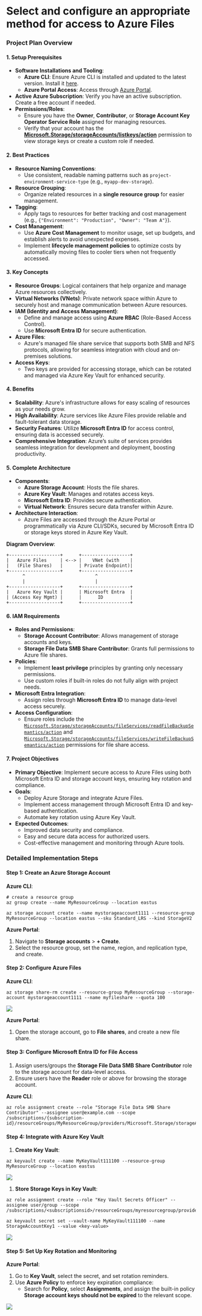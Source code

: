 # Select and configure an appropriate method for access to Azure Files

### Project Plan Overview

#### 1\. **Setup Prerequisites**

*   **Software Installations and Tooling**:
    *   **Azure CLI**: Ensure Azure CLI is installed and updated to the latest version. Install it [here](https://learn.microsoft.com/en-us/cli/azure/install-azure-cli).
    *   **Azure Portal Access**: Access through [Azure Portal](https://portal.azure.com/).
*   **Active Azure Subscription**: Verify you have an active subscription. Create a free account if needed.
*   **Permissions/Roles**:
    *   Ensure you have the **Owner**, **Contributor**, or **Storage Account Key Operator Service Role** assigned for managing resources.
    *   Verify that your account has the [**Microsoft.Storage/storageAccounts/listkeys/action**](http://Microsoft.Storage/storageAccounts/listkeys/action) permission to view storage keys or create a custom role if needed.

#### 2\. **Best Practices**

*   **Resource Naming Conventions**:
    *   Use consistent, readable naming patterns such as `project-environment-service-type` (e.g., `myapp-dev-storage`).
*   **Resource Grouping**:
    *   Organize related resources in a **single resource group** for easier management.
*   **Tagging**:
    *   Apply tags to resources for better tracking and cost management (e.g., `{"Environment": "Production", "Owner": "Team A"}`).
*   **Cost Management**:
    *   Use **Azure Cost Management** to monitor usage, set up budgets, and establish alerts to avoid unexpected expenses.
    *   Implement **lifecycle management policies** to optimize costs by automatically moving files to cooler tiers when not frequently accessed.

#### 3\. **Key Concepts**

*   **Resource Groups**: Logical containers that help organize and manage Azure resources collectively.
*   **Virtual Networks (VNets)**: Private network space within Azure to securely host and manage communication between Azure resources.
*   **IAM (Identity and Access Management)**:
    *   Define and manage access using **Azure RBAC** (Role-Based Access Control).
    *   Use **Microsoft Entra ID** for secure authentication.
*   **Azure Files**:
    *   Azure's managed file share service that supports both SMB and NFS protocols, allowing for seamless integration with cloud and on-premises solutions.
*   **Access Keys**:
    *   Two keys are provided for accessing storage, which can be rotated and managed via Azure Key Vault for enhanced security.

#### 4\. **Benefits**

*   **Scalability**: Azure's infrastructure allows for easy scaling of resources as your needs grow.
*   **High Availability**: Azure services like Azure Files provide reliable and fault-tolerant data storage.
*   **Security Features**: Utilize **Microsoft Entra ID** for access control, ensuring data is accessed securely.
*   **Comprehensive Integration**: Azure’s suite of services provides seamless integration for development and deployment, boosting productivity.

#### 5\. **Complete Architecture**

*   **Components**:
    *   **Azure Storage Account**: Hosts the file shares.
    *   **Azure Key Vault**: Manages and rotates access keys.
    *   **Microsoft Entra ID**: Provides secure authentication.
    *   **Virtual Network**: Ensures secure data transfer within Azure.
*   **Architecture Interaction**:
    *   Azure Files are accessed through the Azure Portal or programmatically via Azure CLI/SDKs, secured by Microsoft Entra ID or storage keys stored in Azure Key Vault.

**Diagram Overview**:

```gherkin
+-------------------+      +------------------+
|   Azure Files     | <--> |    VNet (with    |
|   (File Shares)   |      | Private Endpoint)|
+-------------------+      +------------------+
      ^                          ^
      |                          |
+-------------------+      +------------------+
|   Azure Key Vault |      | Microsoft Entra  |
| (Access Key Mgmt) |      |      ID          |
+-------------------+      +------------------+
```

#### 6\. **IAM Requirements**

*   **Roles and Permissions**:
    *   **Storage Account Contributor**: Allows management of storage accounts and keys.
    *   **Storage File Data SMB Share Contributor**: Grants full permissions to Azure file shares.
*   **Policies**:
    *   Implement **least privilege** principles by granting only necessary permissions.
    *   Use custom roles if built-in roles do not fully align with project needs.
*   **Microsoft Entra Integration**:
    *   Assign roles through **Microsoft Entra ID** to manage data-level access securely.
*   **Access Configuration**:
    *   Ensure roles include the [`Microsoft.Storage/storageAccounts/fileServices/readFileBackupSemantics/action`](http://Microsoft.Storage/storageAccounts/fileServices/readFileBackupSemantics/action) and [`Microsoft.Storage/storageAccounts/fileServices/writeFileBackupSemantics/action`](http://Microsoft.Storage/storageAccounts/fileServices/writeFileBackupSemantics/action) permissions for file share access.

#### 7\. **Project Objectives**

*   **Primary Objective**: Implement secure access to Azure Files using both Microsoft Entra ID and storage account keys, ensuring key rotation and compliance.
*   **Goals**:
    *   Deploy Azure Storage and integrate Azure Files.
    *   Implement access management through Microsoft Entra ID and key-based authentication.
    *   Automate key rotation using Azure Key Vault.
*   **Expected Outcomes**:
    *   Improved data security and compliance.
    *   Easy and secure data access for authorized users.
    *   Cost-effective management and monitoring through Azure tools.

### **Detailed Implementation Steps**

#### **Step 1: Create an Azure Storage Account**

**Azure CLI**:

```plain
# create a resource group
az group create --name MyResourceGroup --location eastus

az storage account create --name mystorageaccount1111 --resource-group MyResourceGroup --location eastus --sku Standard_LRS --kind StorageV2
```

**Azure Portal**:

1. Navigate to **Storage accounts** > **\+ Create**.
2. Select the resource group, set the name, region, and replication type, and create.

#### **Step 2: Configure Azure Files**

**Azure CLI**:

```plain
az storage share-rm create --resource-group MyResourceGroup --storage-account mystorageaccount1111 --name myfileshare --quota 100
```

![](https://t9014131694.p.clickup-attachments.com/t9014131694/90d82a2c-a265-4e5f-97dd-cd2334435e73/image.png)

**Azure Portal**:

1. Open the storage account, go to **File shares**, and create a new file share.

#### **Step 3: Configure Microsoft Entra ID for File Access**

1. Assign users/groups the **Storage File Data SMB Share Contributor** role to the storage account for data-level access.
2. Ensure users have the **Reader** role or above for browsing the storage account.

**Azure CLI**:

```plain
az role assignment create --role "Storage File Data SMB Share Contributor" --assignee user@example.com --scope /subscriptions/{subscription-id}/resourceGroups/MyResourceGroup/providers/Microsoft.Storage/storageAccounts/mystorageaccount
```

#### **Step 4: Integrate with Azure Key Vault**

1. **Create Key Vault**:

```plain
az keyvault create --name MyKeyVault111100 --resource-group MyResourceGroup --location eastus
```

![](https://t9014131694.p.clickup-attachments.com/t9014131694/e1a31d84-4e78-4510-9170-5b6b96682a2d/image.png)

1. **Store Storage Keys in Key Vault**:

```plain
az role assignment create --role "Key Vault Secrets Officer" --assignee user/group --scope /subscriptions/<subscriptionsid>/resourceGroups/myresourcegroup/providers/Microsoft.KeyVault/vaults/MyKeyVault111100

az keyvault secret set --vault-name MyKeyVault111100 --name StorageAccountKey1 --value <key-value>
```

![](https://t9014131694.p.clickup-attachments.com/t9014131694/f02c71ba-a22f-48cc-ad23-bdb90b8754a8/image.png)

#### **Step 5: Set Up Key Rotation and Monitoring**

**Azure Portal**:

1. Go to **Key Vault**, select the secret, and set rotation reminders.
2. Use **Azure Policy** to enforce key expiration compliance:
    *   Search for **Policy**, select **Assignments**, and assign the built-in policy **Storage account keys should not be expired** to the relevant scope.

![](https://t9014131694.p.clickup-attachments.com/t9014131694/c5744881-c37c-41ec-a65f-d506cd1f769f/image.png)

###